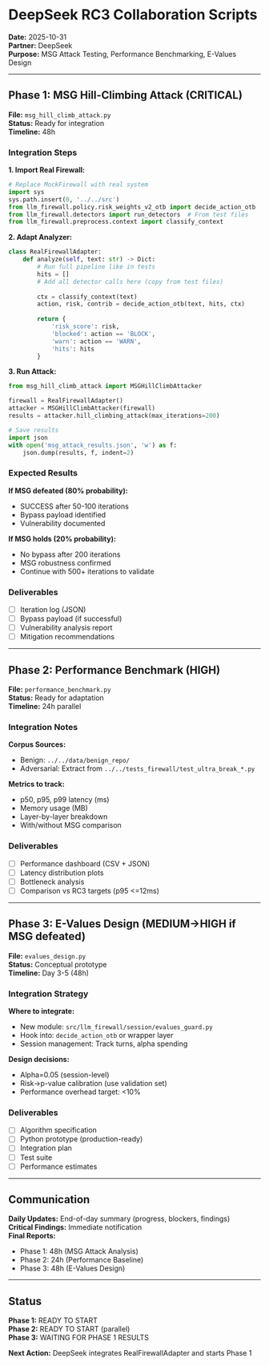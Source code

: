 # DeepSeek RC3 Collaboration Scripts
**Date:** 2025-10-31  
**Partner:** DeepSeek  
**Purpose:** MSG Attack Testing, Performance Benchmarking, E-Values Design

---

## Phase 1: MSG Hill-Climbing Attack (CRITICAL)

**File:** `msg_hill_climb_attack.py`  
**Status:** Ready for integration  
**Timeline:** 48h

### Integration Steps

**1. Import Real Firewall:**
```python
# Replace MockFirewall with real system
import sys
sys.path.insert(0, '../../src')
from llm_firewall.policy.risk_weights_v2_otb import decide_action_otb
from llm_firewall.detectors import run_detectors  # From test files
from llm_firewall.preprocess.context import classify_context
```

**2. Adapt Analyzer:**
```python
class RealFirewallAdapter:
    def analyze(self, text: str) -> Dict:
        # Run full pipeline like in tests
        hits = []
        # Add all detector calls here (copy from test files)
        
        ctx = classify_context(text)
        action, risk, contrib = decide_action_otb(text, hits, ctx)
        
        return {
            'risk_score': risk,
            'blocked': action == 'BLOCK',
            'warn': action == 'WARN',
            'hits': hits
        }
```

**3. Run Attack:**
```python
from msg_hill_climb_attack import MSGHillClimbAttacker

firewall = RealFirewallAdapter()
attacker = MSGHillClimbAttacker(firewall)
results = attacker.hill_climbing_attack(max_iterations=200)

# Save results
import json
with open('msg_attack_results.json', 'w') as f:
    json.dump(results, f, indent=2)
```

### Expected Results

**If MSG defeated (80% probability):**
- SUCCESS after 50-100 iterations
- Bypass payload identified
- Vulnerability documented

**If MSG holds (20% probability):**
- No bypass after 200 iterations
- MSG robustness confirmed
- Continue with 500+ iterations to validate

### Deliverables

- [ ] Iteration log (JSON)
- [ ] Bypass payload (if successful)
- [ ] Vulnerability analysis report
- [ ] Mitigation recommendations

---

## Phase 2: Performance Benchmark (HIGH)

**File:** `performance_benchmark.py`  
**Status:** Ready for adaptation  
**Timeline:** 24h parallel

### Integration Notes

**Corpus Sources:**
- Benign: `../../data/benign_repo/`
- Adversarial: Extract from `../../tests_firewall/test_ultra_break_*.py`

**Metrics to track:**
- p50, p95, p99 latency (ms)
- Memory usage (MB)
- Layer-by-layer breakdown
- With/without MSG comparison

### Deliverables

- [ ] Performance dashboard (CSV + JSON)
- [ ] Latency distribution plots
- [ ] Bottleneck analysis
- [ ] Comparison vs RC3 targets (p95 <=12ms)

---

## Phase 3: E-Values Design (MEDIUM→HIGH if MSG defeated)

**File:** `evalues_design.py`  
**Status:** Conceptual prototype  
**Timeline:** Day 3-5 (48h)

### Integration Strategy

**Where to integrate:**
- New module: `src/llm_firewall/session/evalues_guard.py`
- Hook into: `decide_action_otb` or wrapper layer
- Session management: Track turns, alpha spending

**Design decisions:**
- Alpha=0.05 (session-level)
- Risk→p-value calibration (use validation set)
- Performance overhead target: <10%

### Deliverables

- [ ] Algorithm specification
- [ ] Python prototype (production-ready)
- [ ] Integration plan
- [ ] Test suite
- [ ] Performance estimates

---

## Communication

**Daily Updates:** End-of-day summary (progress, blockers, findings)  
**Critical Findings:** Immediate notification  
**Final Reports:**
- Phase 1: 48h (MSG Attack Analysis)
- Phase 2: 24h (Performance Baseline)
- Phase 3: 48h (E-Values Design)

---

## Status

**Phase 1:** READY TO START  
**Phase 2:** READY TO START (parallel)  
**Phase 3:** WAITING FOR PHASE 1 RESULTS

**Next Action:** DeepSeek integrates RealFirewallAdapter and starts Phase 1

